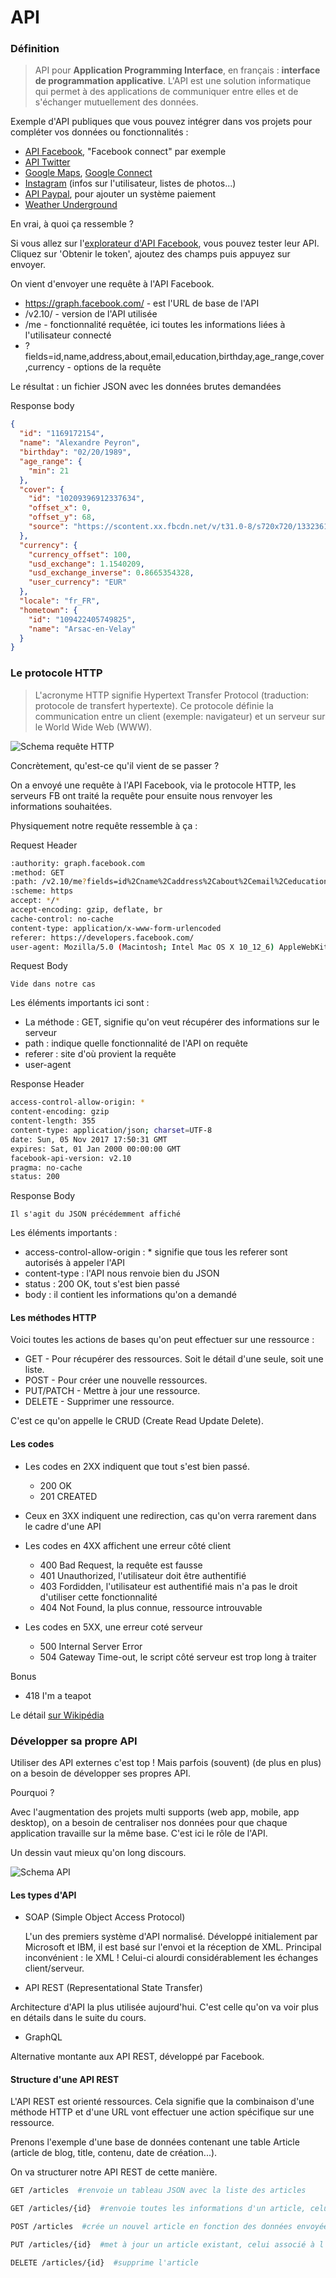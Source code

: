 # API

### Définition

> API pour **Application Programming Interface**, en français : **interface de programmation applicative**.
  L'API est une solution informatique qui permet à des applications de communiquer entre elles 
  et de s'échanger mutuellement des données.
  
Exemple d'API publiques que vous pouvez intégrer dans vos projets pour compléter vos données ou fonctionnalités : 
- [API Facebook](https://developers.facebook.com/), "Facebook connect" par exemple 
- [API Twitter](https://developer.twitter.com/en/docs)
- [Google Maps](https://developers.google.com/maps/?hl=fr), [Google Connect](https://developers.google.com/identity/choose-auth) 
- [Instagram](https://www.instagram.com/developer/) (infos sur l'utilisateur, listes de photos...)
- [API Paypal](https://developer.paypal.com/), pour ajouter un système paiement
- [Weather Underground](https://www.wunderground.com/weather/api/)

En vrai, à quoi ça ressemble ? 

Si vous allez sur l'[explorateur d'API Facebook](https://developers.facebook.com/tools/explorer/), vous pouvez tester leur API.
Cliquez sur 'Obtenir le token', ajoutez des champs puis appuyez sur envoyer.

On vient d'envoyer une requête à l'API Facebook.
- https://graph.facebook.com/ - est l'URL de base de l'API
- /v2.10/ - version de l'API utilisée
- /me - fonctionnalité requêtée, ici toutes les informations liées à l'utilisateur connecté
- ?fields=id,name,address,about,email,education,birthday,age_range,cover,currency - options de la requête

Le résultat : un fichier JSON avec les données brutes demandées

Response body
```json
{
  "id": "1169172154",
  "name": "Alexandre Peyron",
  "birthday": "02/20/1989",
  "age_range": {
    "min": 21
  },
  "cover": {
    "id": "10209396912337634",
    "offset_x": 0,
    "offset_y": 68,
    "source": "https://scontent.xx.fbcdn.net/v/t31.0-8/s720x720/13323616_10209396912337634_1782169267946129260_o.jpg?oh=3a53b9afb2762cb97a0447d4d30569e6&oe=5A72C8F1"
  },
  "currency": {
    "currency_offset": 100,
    "usd_exchange": 1.1540209,
    "usd_exchange_inverse": 0.8665354328,
    "user_currency": "EUR"
  },
  "locale": "fr_FR",
  "hometown": {
    "id": "109422405749825",
    "name": "Arsac-en-Velay"
  }
}
```

### Le protocole HTTP

> L'acronyme HTTP signifie Hypertext Transfer Protocol (traduction: protocole de transfert hypertexte). 
Ce protocole définie la communication entre un client (exemple: navigateur) et un serveur sur le World Wide Web (WWW).

![Schema requête HTTP](./images/schema-requete-http.jpg "Schema requête HTTP")

Concrètement, qu'est-ce qu'il vient de se passer ?

On a envoyé une requête à l'API Facebook, via le protocole HTTP, 
les serveurs FB ont traité la requête pour ensuite nous renvoyer les informations souhaitées.

Physiquement notre requête ressemble à ça :

Request Header
```bash
:authority: graph.facebook.com
:method: GET
:path: /v2.10/me?fields=id%2Cname%2Caddress%2Cabout%2Cemail%2Ceducation%2Cbirthday%2Cage_range%2Ccover%2Ccurrency&format=json&method=get
:scheme: https
accept: */*
accept-encoding: gzip, deflate, br
cache-control: no-cache
content-type: application/x-www-form-urlencoded
referer: https://developers.facebook.com/
user-agent: Mozilla/5.0 (Macintosh; Intel Mac OS X 10_12_6) AppleWebKit/537.36 (KHTML, like Gecko) Chrome/61.0.3163.100 Safari/537.36
```
Request Body
```text
Vide dans notre cas
```


Les éléments importants ici sont :
- La méthode : GET, signifie qu'on veut récupérer des informations sur le serveur
- path :  indique quelle fonctionnalité de l'API on requête
- referer : site d'où provient la requête
- user-agent


Response Header
```bash
access-control-allow-origin: *
content-encoding: gzip
content-length: 355
content-type: application/json; charset=UTF-8
date: Sun, 05 Nov 2017 17:50:31 GMT
expires: Sat, 01 Jan 2000 00:00:00 GMT
facebook-api-version: v2.10
pragma: no-cache
status: 200
```
Response Body
```
Il s'agit du JSON précédemment affiché
```

Les éléments importants : 
- access-control-allow-origin : * signifie que tous les referer sont autorisés à appeler l'API
- content-type : l'API nous renvoie bien du JSON
- status : 200 OK, tout s'est bien passé
- body : il contient les informations qu'on a demandé


#### Les méthodes HTTP

Voici toutes les actions de bases qu'on peut effectuer sur une ressource : 

- GET - Pour récupérer des ressources. Soit le détail d'une seule, soit une liste.
- POST - Pour créer une nouvelle ressources.
- PUT/PATCH - Mettre à jour une ressource.
- DELETE - Supprimer une ressource.

C'est ce qu'on appelle le CRUD (Create Read Update Delete).


#### Les codes 

* Les codes en 2XX indiquent que tout s'est bien passé.
  * 200 OK
  * 201 CREATED

* Ceux en 3XX indiquent une redirection, cas qu'on verra rarement dans le cadre d'une API

* Les codes en 4XX affichent une erreur côté client
  * 400 Bad Request, la requête est fausse
  * 401 Unauthorized, l'utilisateur doit être authentifié 
  * 403 Fordidden, l'utilisateur est authentifié mais n'a pas le droit d'utiliser cette fonctionnalité
  * 404 Not Found, la plus connue, ressource introuvable

* Les codes en 5XX, une erreur coté serveur
  * 500 Internal Server Error
  * 504 Gateway Time-out, le script côté serveur est trop long à traiter

Bonus
- 418 I'm a teapot

Le détail [sur Wikipédia](https://fr.wikipedia.org/wiki/Liste_des_codes_HTTP)


### Développer sa propre API

Utiliser des API externes c'est top ! Mais parfois (souvent) (de plus en plus) on a besoin de développer ses propres API.

Pourquoi ?

Avec l'augmentation des projets multi supports (web app, mobile, app desktop), on a besoin de centraliser nos données
pour que chaque application travaille sur la même base. C'est ici le rôle de l'API.

Un dessin vaut mieux qu'on long discours.

![Schema API](./images/schema_api2.png "Schema API")


#### Les types d'API

- SOAP (Simple Object Access Protocol)
  
  L'un des premiers système d'API normalisé. Développé initialement par Microsoft et IBM, il est basé sur l'envoi et la réception de XML.
  Principal inconvénient : le XML !
  Celui-ci alourdi considérablement les échanges client/serveur.

- API REST (Representational State Transfer)

Architecture d'API la plus utilisée aujourd'hui. C'est celle qu'on va voir plus en détails dans le suite du cours.

- GraphQL

Alternative montante aux API REST, développé par Facebook.


#### Structure d'une API REST
L'API REST est orienté ressources. Cela signifie que la combinaison d'une méthode HTTP et d'une URL vont effectuer une action spécifique sur une ressource.

Prenons l'exemple d'une base de données contenant une table Article (article de blog, title, contenu, date de création...).

On va structurer notre API REST de cette manière.

```bash
GET /articles  #renvoie un tableau JSON avec la liste des articles
```

```bash
GET /articles/{id}  #renvoie toutes les informations d'un article, celui associé à l'ID
```

```bash
POST /articles  #crée un nouvel article en fonction des données envoyées dans le body de la requête
```

```bash
PUT /articles/{id}  #met à jour un article existant, celui associé à l'ID
```

```bash
DELETE /articles/{id}  #supprime l'article
```








